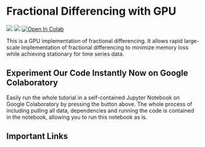 # Fractional Differencing with GPU

<img src="https://img.shields.io/badge/license-MIT-green.svg"/>
<img src="https://img.shields.io/badge/version-v0.1-blue.svg"/>

<a href="https://github.com/ritchieng/fractional_differencing_gpu/notebooks/gpu_fractional_differencing.ipynb">
  <img src="https://colab.research.google.com/assets/colab-badge.svg" alt="Open In Colab"/>
</a>

This is a GPU implementation of fractional differencing. It allows rapid large-scale implementation of fractional differencing to minimize memory loss while achieving stationary for time series data.

## Experiment Our Code Instantly Now on Google Colaboratory

Easily run the whole tutorial in a self-contained Jupyter Notebook on Google Colaboratory by pressing the button above. The whole process of including pulling all data, dependencies and running the code is contained in the notebook, allowing you to run this notebook as is.

## Important Links



